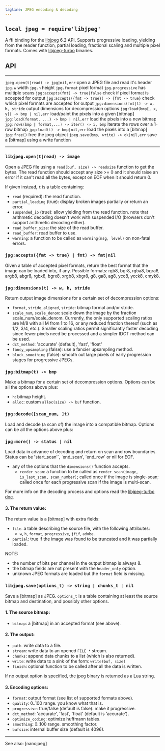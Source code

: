 ```yaml
---
tagline: JPEG encoding & decoding
---
```


## `local jpeg = require'libjpeg'`

A ffi binding for the [libjpeg][libjpeg-home] 6.2 API.
Supports progressive loading, yielding from the reader function,
partial loading, fractional scaling and multiple pixel formats.
Comes with [libjpeg-turbo] binaries.

## API

------------------------------------------------- -------------------------------------------------
`jpeg.open(t|read) -> jpg|nil,err`                open a JPEG file and read it's header
`jpg.w`                                           width
`jpg.h`                                           height
`jpg.format`                                      pixel format
`jpg.progressive`                                 has multiple scans
`jpg:accepts(fmt) -> true|false`                  check if pixel format is accepted for output
`jpg:accepts({fmt -> true}) -> {fmt -> true}`     check which pixel formats are accepted for output
`jpg:dimensions(fmt|t) -> w, h, stride`           output dimensions for decompression options
`jpg:load(bmp[, x, y]) -> bmp | nil,err`          load/paint the pixels into a given [bitmap]
`jpg:load(format, ...) -> bmp | nil,err`          load the pixels into a new bitmap
`jpg:rows(bmp | format,...) -> iter() -> i, bmp`  iterate the rows over a 1-row bitmap
`jpg:load(t) -> bmp|nil,err`                      load the pixels into a [bitmap]
`jpg:free()`                                      free the jpeg object
`jpeg.save(bmp, write) -> ok|nil,err`             save a [bitmap] using a write function
------------------------------------------------- -------------------------------------------------

### `libjpeg.open(t|read) -> image`

Open a JPEG file using a `read(buf, size) -> readsize` function to get
the bytes. The read function should accept any size >= 0 and it should
raise an error if it can't read all the bytes, except on EOF when it
should return 0.

If given instead, `t` is a table containing:

  * `read` (required): the read function.
  * `partial_loading` (true): display broken images partially or return an error.
  * `suspended_io` (true): allow yielding from the read function.
    note that arithmetic decoding doesn't work with suspended I/O
    (browsers don't support arithmetic decoding either).
  * `read_buffer_size`: the size of the read buffer.
  * `read_buffer`: read buffer to use.
  * `warning`: a function to be called as `warning(msg, level)` on non-fatal errors.

### `jpg:accepts({fmt -> true} | fmt) -> fmt|nil`

Given a table of accepted pixel formats, return the best format that the image
can be loaded into, if any. Possible formats: rgb8, bgr8, rgba8, bgra8,
argb8, abgr8, rgbx8, bgrx8, xrgb8, xbgr8, g8, ga8, ag8, ycc8, ycck8, cmyk8.

### `jpg:dimensions(t) -> w, h, stride`

Return output image dimensions for a certain set of decompression options:

  * `format`, `stride_aligned`, `stride`: bitmap format and/or stride.
  * `scale_num`, `scale_denom`: scale down the image by the fraction
    scale_num/scale_denom. Currently, the only supported scaling ratios are
    M/8 with all M from 1 to 16, or any reduced fraction thereof
    (such as 1/2, 3/4, etc.). Smaller scaling ratios permit significantly
    faster decoding since fewer pixels need be processed and a simpler
    IDCT method can be used.
  * `dct_method`: 'accurate' (default), 'fast', 'float'
  * `fancy_upsampling` (false): use a fancier upsampling method.
  * `block_smoothing` (false): smooth out large pixels of early progression
    stages for progressive JPEGs.

### `jpg:bitmap(t) -> bmp`

Make a bitmap for a certain set of decompression options. Options can be
all the options above plus:

  * `h`: bitmap height.
  * `alloc`: custom `alloc(size) -> buf` function.

### `jpg:decode([scan_num, ]t)`

Load and decode (a scan of) the image into a compatible bitmap. Options
can be all the options above plus:

### `jpg:more() -> status | nil`

Load data in advance of decoding and return on scan and row boundaries.
Status can be 'start_scan'`, 'end_scan', 'end_row' or nil for EOF.

* any of the options that the `dimensions()` function accepts.
  * `render_scan`: a function to be called as
    `render_scan(image, is_last_scan, scan_number)`; called once if the image
	 is single-scan; called once for each progressive scan if the image is
	 multi-scan.

For more info on the decoding process and options read the [libjpeg-turbo doc].

#### 3. The return value:

The return value is a [bitmap] with extra fields:

  * `file`: a table describing the source file, with the following attributes:
	  * `w`, `h`, `format`, `progressive`, `jfif`, `adobe`.
  * `partial`: true if the image was found to be truncated and it was
  partially loaded.

NOTE:

  * the number of bits per channel in the output bitmap is always 8.
  * the bitmap fields are not present with the `header_only` option.
  * unknown JPEG formats are loaded but the `format` field is missing.


### `libjpeg.save(options_t) -> string | chunks_t | nil`

Save a [bitmap] as JPEG. `options_t` is a table containing at least
the source bitmap and destination, and possibly other options.

#### 1. The source bitmap:

  * `bitmap`: a [bitmap] in an accepted format (see above).

#### 2. The output:

  * `path`: write data to a file.
  * `stream`: write data to an opened `FILE *` stream.
  * `chunks`: append data chunks to a list (which is also returned).
  * `write`: write data to a sink of the form:
		`write(buf, size)`
  * `finish`: optional function to be called after all the data is written.

If no output option is specified, the jpeg binary is returned as a Lua string.

#### 3. Encoding options:

  * `format`: output format (see list of supported formats above).
  * `quality`: 0..100 range. you know what that is.
  * `progressive`: true/false (default is false). make it progressive.
  * `dct_method`: 'accurate', 'fast', 'float' (default is 'accurate').
  * `optimize_coding`: optimize huffmann tables.
  * `smoothing`: 0..100 range. smoothing factor.
  * `bufsize`: internal buffer size (default is 4096).


----
See also: [nanojpeg]

[libjpeg-home]:       http://libjpeg.sourceforge.net/
[libjpeg-turbo]:      http://www.libjpeg-turbo.org/
[libjpeg-turbo doc]:  http://sourceforge.net/p/libjpeg-turbo/code/HEAD/tree/trunk/libjpeg.txt

